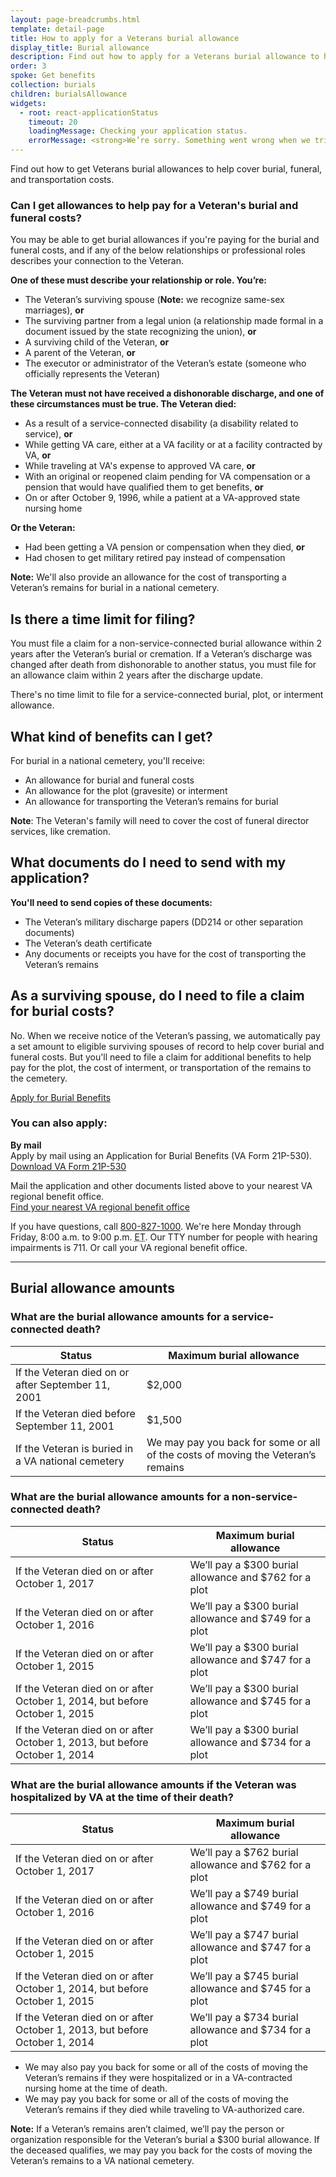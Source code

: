 ```yaml
---
layout: page-breadcrumbs.html
template: detail-page
title: How to apply for a Veterans burial allowance
display_title: Burial allowance
description: Find out how to apply for a Veterans burial allowance to help cover burial, funeral, and transportation costs (sometimes called "Veterans death benefits"). Find out what costs VA pays for, and review current burial allowance amounts, depending on the Veteran's service and medical history.
order: 3
spoke: Get benefits
collection: burials
children: burialsAllowance
widgets:
  - root: react-applicationStatus
    timeout: 20
    loadingMessage: Checking your application status.
    errorMessage: <strong>We’re sorry. Something went wrong when we tried to load your saved application.</strong><br/>Please try refreshing your browser in a few minutes.
---
```


<div class="va-introtext">

Find out how to get Veterans burial allowances to help cover burial, funeral, and transportation costs.

</div>

<div class="feature" markdown="0">

### Can I get allowances to help pay for a Veteran's burial and funeral costs?

You may be able to get burial allowances if you're paying for the burial and funeral costs, and if any of the below relationships or professional roles describes your connection to the Veteran.

**One of these must describe your relationship or role. You’re:**

- The Veteran’s surviving spouse (**Note:** we recognize same-sex marriages), **or**
- The surviving partner from a legal union (a relationship made formal in a document issued by the state recognizing the union), **or**
- A surviving child of the Veteran, **or**
- A parent of the Veteran, **or**
- The executor or administrator of the Veteran’s estate (someone who officially represents the Veteran)

**The Veteran must not have received a dishonorable discharge, and one of these circumstances must be true. The Veteran died:**

- As a result of a service-connected disability (a disability related to service), **or**
- While getting VA care, either at a VA facility or at a facility contracted by VA, **or**
- While traveling at VA's expense to approved VA care, **or**
- With an original or reopened claim pending for VA compensation or a pension that would have qualified them to get benefits, **or**
- On or after October 9, 1996, while a patient at a VA-approved state nursing home

**Or the Veteran:**
- Had been getting a VA pension or compensation when they died, **or**
- Had chosen to get military retired pay instead of compensation

**Note:** We'll also provide an allowance for the cost of transporting a Veteran’s remains for burial in a national cemetery.

</div>

## Is there a time limit for filing?

You must file a claim for a non-service-connected burial allowance within 2 years after the Veteran’s burial or cremation. If a Veteran’s discharge was changed after death from dishonorable to another status, you must file for an allowance claim within 2 years after the discharge update.

There's no time limit to file for a service-connected burial, plot, or interment allowance.

## What kind of benefits can I get?

For burial in a national cemetery, you'll receive:

- An allowance for burial and funeral costs
- An allowance for the plot (gravesite) or interment
- An allowance for transporting the Veteran’s remains for burial

**Note**: The Veteran's family will need to cover the cost of funeral director services, like cremation.

## What documents do I need to send with my application?

**You'll need to send copies of these documents:**
- The Veteran’s military discharge papers (DD214 or other separation documents)
- The Veteran’s death certificate
- Any documents or receipts you have for the cost of transporting the Veteran’s remains

## As a surviving spouse, do I need to file a claim for burial costs?
No. When we receive notice of the Veteran’s passing, we automatically pay a set amount to eligible surviving spouses of record to help cover burial and funeral costs. But you'll need to file a claim for additional benefits to help pay for the plot, the cost of interment, or transportation of the remains to the cemetery.

<div id="react-applicationStatus" data-widget-type="burials-app-status" class="static-page-widget">
  <a class="usa-button-primary va-button-primary" href="/burials-and-memorials/application/530">Apply for Burial Benefits</a>
</div>

<div itemprop="steps" itemscope itemtype ="http://schema.org/HowToSection">
<h3 itemprop="name">You can also apply:</h3>
<div itemprop="itemListElement">

**By mail**<br>
Apply by mail using an Application for Burial Benefits (VA Form 21P-530). <br>
[Download VA Form 21P-530](https://www.vba.va.gov/pubs/forms/VBA-21P-530-ARE.pdf)

Mail the application and other documents listed above to your nearest VA regional benefit office. <br>
[Find your nearest VA regional benefit office](/find-locations/?facilityType=benefits)

If you have questions, call <a href="tel:+1-800-827-1000">800-827-1000</a>. We're here Monday through Friday, 8:00 a.m. to 9:00 p.m. <abbr title="eastern time">ET</abbr>. Our TTY number for people with hearing impairments is 711. Or call your VA regional benefit office.

------
## Burial allowance amounts

### What are the burial allowance amounts for a service-connected death?

| Status                   | Maximum burial allowance |
| ------------------------ | ------------------------ |
| If the Veteran died on or after September 11, 2001 | $2,000 |
| If the Veteran died before September 11, 2001 | $1,500 |
| If the Veteran is buried in a VA national cemetery | We may pay you back for some or all of the costs of moving the Veteran’s remains |

### What are the burial allowance amounts for a non-service-connected death?

| Status                   | Maximum burial allowance |
| ------------------------ | ------------------------ |
| If the Veteran died on or after October 1, 2017 | We’ll pay a $300 burial allowance and $762 for a plot |
| If the Veteran died on or after October 1, 2016 | We’ll pay a $300 burial allowance and $749 for a plot |
| If the Veteran died on or after October 1, 2015 | We’ll pay a $300 burial allowance and $747 for a plot |
| If the Veteran died on or after October 1, 2014, but before October 1, 2015 | We’ll pay a $300 burial allowance and $745 for a plot |
| If the Veteran died on or after October 1, 2013, but before October 1, 2014 | We’ll pay a $300 burial allowance and $734 for a plot |

### What are the burial allowance amounts if the Veteran was hospitalized by VA at the time of their death?

| Status                   | Maximum burial allowance |
| ------------------------ | ------------------------ |
| If the Veteran died on or after October 1, 2017 | We’ll pay a $762 burial allowance and $762 for a plot |
| If the Veteran died on or after October 1, 2016 | We’ll pay a $749 burial allowance and $749 for a plot |
| If the Veteran died on or after October 1, 2015 | We’ll pay a $747 burial allowance and $747 for a plot |
| If the Veteran died on or after October 1, 2014, but before October 1, 2015 | We’ll pay a $745 burial allowance and $745 for a plot |
| If the Veteran died on or after October 1, 2013, but before October 1, 2014 | We’ll pay a $734 burial allowance and $734 for a plot |

- We may also pay you back for some or all of the costs of moving the Veteran’s remains if they were hospitalized or in a VA-contracted nursing home at the time of death.
- We may pay you back for some or all of the costs of moving the Veteran’s remains if they died while traveling to VA-authorized care.

**Note:** If a Veteran’s remains aren’t claimed, we’ll pay the person or organization responsible for the Veteran’s burial a $300 burial allowance. If the deceased qualifies, we may pay you back for the costs of moving the Veteran’s remains to a VA national cemetery.
